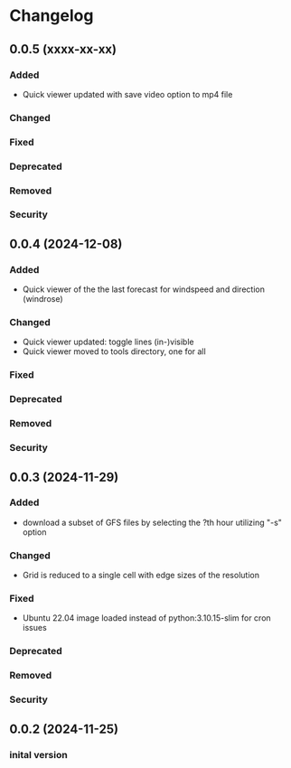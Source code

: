 # Changelog 
## 0.0.5 (xxxx-xx-xx)
### Added
- Quick viewer updated with save video option to mp4 file
### Changed
### Fixed
### Deprecated
### Removed
### Security
## 0.0.4 (2024-12-08)
### Added
- Quick viewer of the the last forecast for windspeed and direction (windrose)
### Changed
- Quick viewer updated: toggle lines (in-)visible
- Quick viewer moved to tools directory, one for all 
### Fixed
### Deprecated
### Removed
### Security
## 0.0.3 (2024-11-29)
### Added
- download a subset of GFS files by selecting the ?th hour utilizing "-s" option
### Changed
- Grid is reduced to a single cell with edge sizes of the resolution
### Fixed
- Ubuntu 22.04 image loaded instead of python:3.10.15-slim for cron issues 
### Deprecated
### Removed
### Security
## 0.0.2 (2024-11-25)
### inital version
